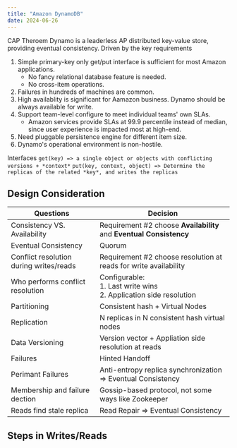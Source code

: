 ```yaml
---
title: "Amazon DynamoDB"
date: 2024-06-26
---
```


CAP Theroem
Dynamo is a leaderless AP distributed key-value store, providing eventual consistency. 
Driven by the key requirements
1. Simple primary-key only get/put interface is sufficient for most Amazon applications. 
    * No fancy relational database feature is needed.
    * No cross-item operations.
2. Failures in hundreds of machines are common.
2. High availablity is significant for Aamazon business. Dynamo should be always available for write.
3. Support team-level configure to meet individual teams' own SLAs.
    * Amazon services provide SLAs at 99.9 percentile instead of median, since user experience is impacted most at high-end.
4. Need pluggable persistence engine for different item size.
5. Dynamo's operational environment is non-hostile.

Interfaces
`get(key) => a single object or objects with conflicting versions + *context*`
`put(key, context, object) => Determine the replicas of the related *key*, and writes the replicas`


## Design Consideration
| Questions | Decision |
| --- | --- |
| Consistency VS. Availability | Requirement #2 choose **Availability** and **Eventual Consistency** |
| Eventual Consistency | Quorum |
| Conflict resolution during writes/reads | Requirement #2 choose resolution at reads for write availability |
| Who performs conflict resolution | Configurable: <br>1. Last write wins<br>2. Application side resolution |
| Partitioning | Consistent hash + Virtual Nodes |
| Replication | N replicas in N consistent hash virtual nodes |
| Data Versioning | Version vector + Appliation side resolution at reads |
| Failures | Hinted Handoff |
| Perimant Failures | Anti-entropy replica synchronization => Eventual Consistency |
| Membership and failure dection | Gossip-based protocol, not some ways like Zookeeper |
| Reads find stale replica | Read Repair => Eventual Consistency|

## Steps in Writes/Reads
